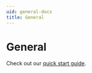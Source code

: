 ```yaml
---
uid: general-docs
title: General
---
```


# General

Check out our [quick start guide](xref:admin-quick-start).